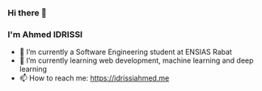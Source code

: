 ### Hi there 👋
### I'm Ahmed IDRISSI
- 🔭 I’m currently a Software Engineering student at ENSIAS Rabat
- 🌱 I’m currently learning web development, machine learning and deep learning
- 📫 How to reach me: https://idrissiahmed.me
